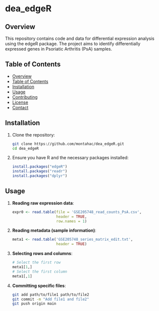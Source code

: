 # dea_edgeR

## Overview

This repository contains code and data for differential expression analysis using the edgeR package. The project aims to identify differentially expressed genes in Psoriatic Arthritis (PsA) samples.

## Table of Contents

- [Overview](#overview)
- [Table of Contents](#table-of-contents)
- [Installation](#installation)
- [Usage](#usage)
- [Contributing](#contributing)
- [License](#license)
- [Contact](#contact)

## Installation

1. Clone the repository:
    ```sh
    git clone https://github.com/montahac/dea_edgeR.git
    cd dea_edgeR
    ```

2. Ensure you have R and the necessary packages installed:
    ```r
    install.packages("edgeR")
    install.packages("readr")
    install.packages("dplyr")
    ```

## Usage

1. **Reading raw expression data**:
    ```r
    expr0 <- read.table(file = 'GSE205748_read_counts_PsA.csv', 
                        header = TRUE,
                        row.names = 1)
    ```

2. **Reading metadata (sample information)**:
    ```r
    meta1 <- read.table('GSE205748_series_matrix_edit.txt',
                        header = TRUE)
    ```

3. **Selecting rows and columns**:
    ```r
    # Select the first row
    meta1[1,]
    # Select the first column
    meta1[,1]
    ```

4. **Committing specific files**:
    ```sh
    git add path/to/file1 path/to/file2
    git commit -m "Add file1 and file2"
    git push origin main
    ```

